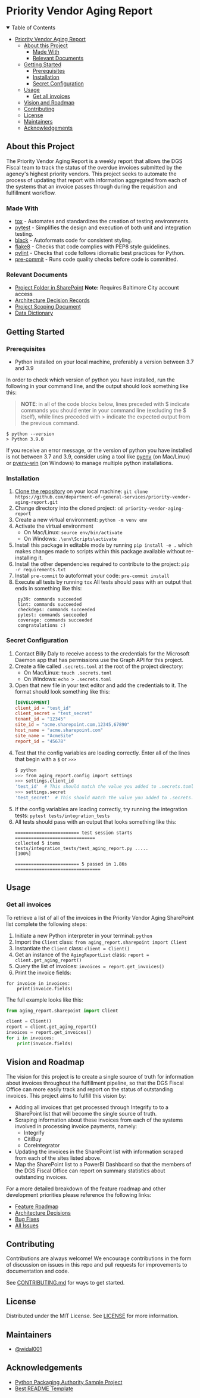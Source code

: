 # Priority Vendor Aging Report

<details open="open">
<summary>Table of Contents</summary>

<!-- TOC -->

- [Priority Vendor Aging Report](#priority-vendor-aging-report)
  - [About this Project](#about-this-project)
    - [Made With](#made-with)
    - [Relevant Documents](#relevant-documents)
  - [Getting Started](#getting-started)
    - [Prerequisites](#prerequisites)
    - [Installation](#installation)
    - [Secret Configuration](#secret-configuration)
  - [Usage](#usage)
    - [Get all invoices](#get-all-invoices)
  - [Vision and Roadmap](#vision-and-roadmap)
  - [Contributing](#contributing)
  - [License](#license)
  - [Maintainers](#maintainers)
  - [Acknowledgements](#acknowledgements)

<!-- /TOC -->

</details>

## About this Project

The Priority Vendor Aging Report is a weekly report that allows the DGS Fiscal team to track the status of the overdue invoices submitted by the agency's highest priority vendors. This project seeks to automate the process of updating that report with information aggregated from each of the systems that an invoice passes through during the requisition and fulfillment workflow.

### Made With

<!-- TODO: Replace this list with your most critical dependencies -->

- [tox](https://tox.readthedocs.io/en/latest/) - Automates and standardizes the creation of testing environments.
- [pytest](https://docs.pytest.org/en/6.2.x/) - Simplifies the design and execution of both unit and integration testing.
- [black](https://black.readthedocs.io/en/stable/) - Autoformats code for consistent styling.
- [flake8](https://flake8.pycqa.org/en/latest/) - Checks that code complies with PEP8 style guidelines.
- [pylint](https://www.pylint.org/) - Checks that code follows idiomatic best practices for Python.
- [pre-commit](https://pre-commit.com/) - Runs code quality checks before code is committed.

### Relevant Documents

- [Project Folder in SharePoint](https://bmore.sharepoint.com/:f:/r/sites/DGS-BPIO/Shared%20Documents/Projects/Fiscal%20-%20Priority%20Vendor%20Aging?csf=1&web=1&e=Y9q3gN) **Note:** Requires Baltimore City account access
- [Architecture Decision Records](docs/adrs)
- [Project Scoping Document](docs/project-scope.md)
- [Data Dictionary](docs/data-dictionary.md)

## Getting Started

### Prerequisites

- Python installed on your local machine, preferably a version between 3.7 and 3.9

In order to check which version of python you have installed, run the following in your command line, and the output should look something like this:

> **NOTE**: in all of the code blocks below, lines preceded with $ indicate commands you should enter in your command line (excluding the $ itself), while lines preceded with > indicate the expected output from the previous command.

```
$ python --version
> Python 3.9.0
```

If you receive an error message, or the version of python you have installed is not between 3.7 and 3.9, consider using a tool like [pyenv](https://github.com/pyenv/pyenv) (on Mac/Linux) or [pyenv-win](https://github.com/pyenv-win/pyenv-win) (on Windows) to manage multiple python installations.

### Installation

1. [Clone the repository](https://docs.github.com/en/github/creating-cloning-and-archiving-repositories/cloning-a-repository-from-github/cloning-a-repository) on your local machine: `git clone https://github.com/department-of-general-services/priority-vendor-aging-report.git`
1. Change directory into the cloned project: `cd priority-vendor-aging-report`
1. Create a new virtual environment: `python -m venv env`
1. Activate the virtual environment
   - On Mac/Linux: `source env/bin/activate`
   - On Windows: `.\env\Scripts\activate`
1. Install this package in editable mode by running `pip install -e .` which makes changes made to scripts within this package available without re-installing it.
1. Install the other dependencies required to contribute to the project: `pip -r requirements.txt`
1. Install `pre-commit` to autoformat your code: `pre-commit install`
1. Execute all tests by running `tox` All tests should pass with an output that ends in something like this:
   ```
    py39: commands succeeded
    lint: commands succeeded
    checkdeps: commands succeeded
    pytest: commands succeeded
    coverage: commands succeeded
    congratulations :)
   ```

### Secret Configuration

1. Contact Billy Daly to receive access to the credentials for the Microsoft Daemon app that has permissions use the Graph API for this project.
1. Create a file called `.secrets.toml` at the root of the project directory:
   - On Mac/Linux: `touch .secrets.toml`
   - On Windows: `echo > .secrets.toml`
1. Open that new file in your text editor and add the credentials to it. The format should look something like this:
   ```toml
   [DEVELOPMENT]
   client_id = "test_id"
   client_secret = "test_secret"
   tenant_id = "12345"
   site_id = "acme.sharepoint.com,12345,67890"
   host_name = "acme.sharepoint.com"
   site_name = "AcmeSite"
   report_id = "45678"
   ```
1. Test that the config variables are loading correctly. Enter all of the lines that begin with a `$` or `>>>`
   ```bash
   $ python
   >>> from aging_report.config import settings
   >>> settings.client_id
   'test_id'  # This should match the value you added to .secrets.toml
   >>> settings.secret
   'test_secret'  # This should match the value you added to .secrets.toml
   ```
1. If the config variables are loading correctly, try running the integration tests: `pytest tests/integration_tests`
1. All tests should pass with an output that looks something like this:
   ```
   ======================== test session starts ==============================
   collected 5 items
   tests/integration_tests/test_aging_report.py .....                   [100%]

   ======================== 5 passed in 1.86s ================================
   ```

## Usage

### Get all invoices

To retrieve a list of all of the invoices in the Priority Vendor Aging SharePoint list complete the following steps:

1. Initiate a new Python interpreter in your terminal: `python`
1. Import the `Client` class: `from aging_report.sharepoint import Client`
1. Instantiate the `Client` class: `client = Client()`
1. Get an instance of the `AgingReportList` class: `report = client.get_aging_report()`
1. Query the list of invoices: `invoices = report.get_invoices()`
1. Print the invoice fields:
```
for invoice in invoices:
    print(invoice.fields)
```

The full example looks like this:

```python
from aging_report.sharepoint import Client

client = Client()
report = client.get_aging_report()
invoices = report.get_invoices()
for i in invoices:
    print(invoice.fields)
```

## Vision and Roadmap

The vision for this project is to create a single source of truth for information about invoices throughout the fulfillment pipeline, so that the DGS Fiscal Office can more easily track and report on the status of outstanding invoices. This project aims to fulfill this vision by:

- Adding all invoices that get processed through Integrify to to a SharePoint list that will become the single source of truth.
- Scraping information about these invoices from each of the systems involved in processing invoice payments, namely:
  - Integrify
  - CitiBuy
  - CoreIntegrator
- Updating the invoices in the SharePoint list with information scraped from each of the sites listed above.
- Map the SharePoint list to a PowerBI Dashboard so that the members of the DGS Fiscal Office can report on summary statistics about outstanding invoices.

For a more detailed breakdown of the feature roadmap and other development priorities please reference the following links:

- [Feature Roadmap](https://github.com/department-of-general-services/priority-vendor-aging-report/projects/1)
- [Architecture Decisions](https://github.com/department-of-general-services/priority-vendor-aging-report/projects/2)
- [Bug Fixes](https://github.com/department-of-general-services/priority-vendor-aging-report/projects/3)
- [All Issues](https://github.com/department-of-general-services/priority-vendor-aging-report/issues)

## Contributing

Contributions are always welcome! We encourage contributions in the form of discussion on issues in this repo and pull requests for improvements to documentation and code.

See [CONTRIBUTING.md](CONTRIBUTING.md) for ways to get started.

## License

Distributed under the MIT License. See [LICENSE](LICENSE) for more information.

## Maintainers

- [@widal001](https://github.com/widal001)

## Acknowledgements

- [Python Packaging Authority Sample Project](https://github.com/pypa/sampleproject)
- [Best README Template](https://github.com/othneildrew/Best-README-Template)
